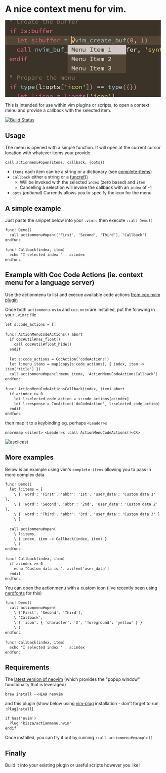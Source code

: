 # A nice context menu for vim.

![Example](https://raw.githubusercontent.com/kizza/actionmenu.nvim/master/images/example.png)

This is intended for use within vim plugins or scripts, to open a context menu and provide a callback with the selected item.

[![Build Status](https://travis-ci.org/kizza/actionmenu.nvim.svg?branch=master)](https://travis-ci.org/kizza/actionmenu.nvim)


## Usage

The menu is opened with a simple function.  It will open at the current cursor location with whatever items your provide.

```vim
call actionmenu#open(items, callback, {opts})
```

- `items` each item can be a string or a dictionary (see [complete-items](http://vimdoc.sourceforge.net/htmldoc/insert.html#complete-items))
- `callback` either a string or a [funcref()](http://vimdoc.sourceforge.net/htmldoc/eval.html#Funcref)
  - Will be invoked with the selected `index` (zero based) and `item`
  - Cancelling a selection will invoke the callback with an `index` of -1
- `opts` _(optional)_ Currently allows you to specify the icon for the menu



## A simple example

Just paste the snippet below into your `.vimrc` then execute `:call Demo()`

```vim
func! Demo()
  call actionmenu#open(['First', 'Second', 'Third'], 'Callback')
endfunc

func! Callback(index, item)
  echo "I selected index " . a:index
endfunc
```



## Example with Coc Code Actions (ie. context menu for a language server)

Use the actionmenu to list and execue available code actions [from coc.nvim plugin](https://github.com/neoclide/coc.nvim)

Once both `actionmenu.nvim` and `coc.nvim` are installed, put the folowing in your `.vimrc` file

```vim
let s:code_actions = []

func! ActionMenuCodeActions() abort
  if coc#util#has_float()
    call coc#util#float_hide()
  endif

  let s:code_actions = CocAction('codeActions')
  let l:menu_items = map(copy(s:code_actions), { index, item -> item['title'] })
  call actionmenu#open(l:menu_items, 'ActionMenuCodeActionsCallback')
endfunc

func! ActionMenuCodeActionsCallback(index, item) abort
  if a:index >= 0
    let l:selected_code_action = s:code_actions[a:index]
    let l:response = CocAction('doCodeAction', l:selected_code_action)
  endif
endfunc
```

then map it to a keybinding eg. perhaps `<Leader>s`

```vim
nnoremap <silent> <Leader>s :call ActionMenuCodeActions()<CR>
```

[![asciicast](https://asciinema.org/a/LjjAko5LGx2xUZtom0BVxih3c.svg)](https://asciinema.org/a/LjjAko5LGx2xUZtom0BVxih3c)



## More examples

Below is an example using vim's `complete-items` allowing you to pass in more complex data

```vim
func! Demo()
  let l:items = [
    \ { 'word': 'First', 'abbr': '1st', 'user_data': 'Custom data 1' },
    \ { 'word': 'Second', 'abbr': '2nd', 'user_data': 'Custom data 2' },
    \ { 'word': 'Third', 'abbr': '3rd', 'user_data': 'Custom data 3' }
    \ ]

  call actionmenu#open(
    \ l:items,
    \ { index, item -> Callback(index, item) }
    \ )
endfunc

func! Callback(index, item)
  if a:index >= 0
    echo "Custom data is ". a:item['user_data']
  endif
endfunc
```

You can open the actionmenu with a custom icon (i've recently been using [nerdfonts](http://nerdfonts.com/) for this)

```vim
func! Demo()
  call actionmenu#open(
    \ ['First', 'Second', 'Third'],
    \ 'Callback',
    \ { 'icon': { 'character': 'X', 'foreground': 'yellow' } }
    \ )
endfunc

func! Callback(index, item)
  echo "I selected index " . a:index
endfunc
```



## Requirements

The [latest version of neovim](https://github.com/neovim/neovim/wiki/Installing-Neovim) (which provides the "popup window" functionaity that is leveraged)

```
brew install --HEAD neovim
```

and this plugin (show below using [vim-plug](https://github.com/junegunn/vim-plug) installation - don't forget to run `:PlugInstall`)

```vim
if has('nvim')
  Plug 'kizza/actionmenu.nvim'
endif
```

Once installed, you can try it out by running `:call actionmenu#example()`



## Finally

Build it into your existing plugin or useful scripts however you like!
